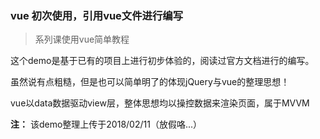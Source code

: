 ### vue 初次使用，引用vue文件进行编写

> 系列课使用vue简单教程

这个demo是基于已有的项目上进行初步体验的，阅读过官方文档进行的编写。

虽然说有点粗糙，但是也可以简单明了的体现jQuery与vue的整理思想！

vue以data数据驱动view层，整体思想均以操控数据来渲染页面，属于MVVM
    

**注：** 该demo整理上传于2018/02/11（放假咯...）
